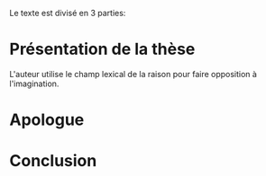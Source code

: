 Le texte est divisé en 3 parties: 
# Présentation de la thèse

L'auteur utilise le champ lexical de la raison pour faire opposition à l'imagination.

# Apologue

# Conclusion